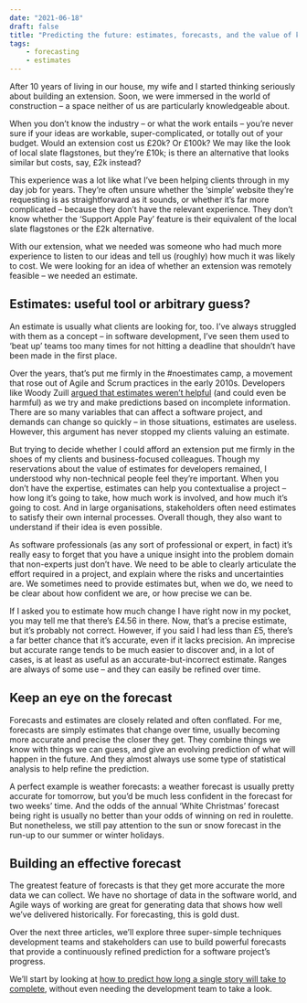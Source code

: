 ```yaml
---
date: "2021-06-18"
draft: false
title: "Predicting the future: estimates, forecasts, and the value of knowing what’s coming next"
tags: 
    - forecasting
    - estimates
---
```


After 10 years of living in our house, my wife and I started thinking seriously about building an extension. Soon, we were immersed in the world of construction – a space neither of us are particularly knowledgeable about.

When you don’t know the industry – or what the work entails – you’re never sure if your ideas are workable, super-complicated, or totally out of your budget. Would an extension cost us £20k? Or £100k? We may like the look of local slate flagstones, but they’re £10k; is there an alternative that looks similar but costs, say, £2k instead?

This experience was a lot like what I’ve been helping clients through in my day job for years. They’re often unsure whether the ‘simple’ website they’re requesting is as straightforward as it sounds, or whether it’s far more complicated – because they don’t have the relevant experience. They don’t know whether the ‘Support Apple Pay’ feature is their equivalent of the local slate flagstones or the £2k alternative.

With our extension, what we needed was someone who had much more experience to listen to our ideas and tell us (roughly) how much it was likely to cost. We were looking for an idea of whether an extension was remotely feasible – we needed an estimate.

## Estimates: useful tool or arbitrary guess?

An estimate is usually what clients are looking for, too. I’ve always struggled with them as a concept – in software development, I’ve seen them used to ‘beat up’ teams too many times for not hitting a deadline that shouldn’t have been made in the first place.

Over the years, that’s put me firmly in the #noestimates camp, a movement that rose out of Agile and Scrum practices in the early 2010s. Developers like Woody Zuill [argued that estimates weren’t helpful](http://zuill.us/WoodyZuill/2011/11/07/estimation-is-easy-and-useful-estimate-a-game-of-chess/) (and could even be harmful) as we try and make predictions based on incomplete information. There are so many variables that can affect a software project, and demands can change so quickly – in those situations, estimates are useless. However, this argument has never stopped my clients valuing an estimate.

But trying to decide whether I could afford an extension put me firmly in the shoes of my clients and business-focused colleagues. Though my reservations about the value of estimates for developers remained, I understood why non-technical people feel they’re important. When you don’t have the expertise, estimates can help you contextualise a project – how long it’s going to take, how much work is involved, and how much it’s going to cost. And in large organisations, stakeholders often need estimates to satisfy their own internal processes. Overall though, they also want to understand if their idea is even possible.

As software professionals (as any sort of professional or expert, in fact) it’s really easy to forget that you have a unique insight into the problem domain that non-experts just don’t have. We need to be able to clearly articulate the effort required in a project, and explain where the risks and uncertainties are. We sometimes need to provide estimates but, when we do, we need to be clear about how confident we are, or how precise we can be.

If I asked you to estimate how much change I have right now in my pocket, you may tell me that there’s £4.56 in there. Now, that’s a precise estimate, but it’s probably not correct. However, if you said I had less than £5, there’s a far better chance that it’s accurate, even if it lacks precision. An imprecise but accurate range tends to be much easier to discover and, in a lot of cases, is at least as useful as an accurate-but-incorrect estimate. Ranges are always of some use – and they can easily be refined over time.

## Keep an eye on the forecast

Forecasts and estimates are closely related and often conflated. For me, forecasts are simply estimates that change over time, usually becoming more accurate and precise the closer they get. They combine things we know with things we can guess, and give an evolving prediction of what will happen in the future. And they almost always use some type of statistical analysis to help refine the prediction.

A perfect example is weather forecasts: a weather forecast is usually pretty accurate for tomorrow, but you’d be much less confident in the forecast for two weeks’ time. And the odds of the annual ‘White Christmas’ forecast being right is usually no better than your odds of winning on red in roulette. But nonetheless, we still pay attention to the sun or snow forecast in the run-up to our summer or winter holidays.

## Building an effective forecast

The greatest feature of forecasts is that they get more accurate the more data we can collect. We have no shortage of data in the software world, and Agile ways of working are great for generating data that shows how well we’ve delivered historically. For forecasting, this is gold dust.

Over the next three articles, we’ll explore three super-simple techniques development teams and stakeholders can use to build powerful forecasts that provide a continuously refined prediction for a software project’s progress.

We’ll start by looking at [how to predict how long a single story will take to complete](./predicting-the-future-part2), without even needing the development team to take a look.
